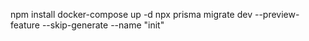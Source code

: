 npm install
docker-compose up -d
npx prisma migrate dev --preview-feature --skip-generate --name "init"
